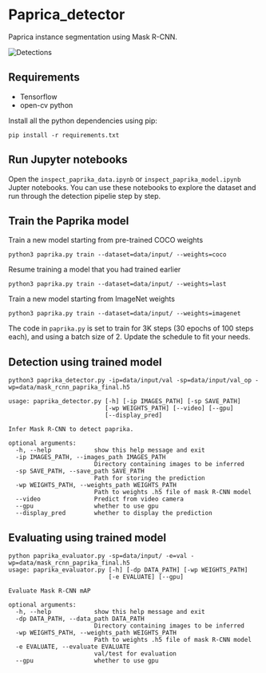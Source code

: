 # Paprica_detector
Paprica instance segmentation  using  Mask R-CNN.

![Detections](/extras/detections.gif)


## Requirements

* Tensorflow 
* open-cv python

Install all the python dependencies using pip:

`pip install -r requirements.txt`

## Run Jupyter notebooks
Open the `inspect_paprika_data.ipynb` or `inspect_paprika_model.ipynb` Jupter notebooks. You can use these notebooks to explore the dataset and run through the detection pipelie step by step.


## Train the Paprika model

Train a new model starting from pre-trained COCO weights
```
python3 paprika.py train --dataset=data/input/ --weights=coco
```

Resume training a model that you had trained earlier
```
python3 paprika.py train --dataset=data/input/ --weights=last
```

Train a new model starting from ImageNet weights
```
python3 paprika.py train --dataset=data/input/ --weights=imagenet
```

The code in `paprika.py` is set to train for 3K steps (30 epochs of 100 steps each), and using a batch size of 2. 
Update the schedule to fit your needs.


## Detection using trained model
```
python3 paprika_detector.py -ip=data/input/val -sp=data/input/val_op -wp=data/mask_rcnn_paprika_final.h5

usage: paprika_detector.py [-h] [-ip IMAGES_PATH] [-sp SAVE_PATH]
                           [-wp WEIGHTS_PATH] [--video] [--gpu]
                           [--display_pred]

Infer Mask R-CNN to detect paprika.

optional arguments:
  -h, --help            show this help message and exit
  -ip IMAGES_PATH, --images_path IMAGES_PATH
                        Directory containing images to be inferred
  -sp SAVE_PATH, --save_path SAVE_PATH
                        Path for storing the prediction
  -wp WEIGHTS_PATH, --weights_path WEIGHTS_PATH
                        Path to weights .h5 file of mask R-CNN model
  --video               Predict from video camera
  --gpu                 whether to use gpu
  --display_pred        whether to display the prediction
  ```
  
  
## Evaluating using trained model
```
python paprika_evaluator.py -sp=data/input/ -e=val -wp=data/mask_rcnn_paprika_final.h5
usage: paprika_evaluator.py [-h] [-dp DATA_PATH] [-wp WEIGHTS_PATH]
                            [-e EVALUATE] [--gpu]

Evaluate Mask R-CNN mAP

optional arguments:
  -h, --help            show this help message and exit
  -dp DATA_PATH, --data_path DATA_PATH
                        Directory containing images to be inferred
  -wp WEIGHTS_PATH, --weights_path WEIGHTS_PATH
                        Path to weights .h5 file of mask R-CNN model
  -e EVALUATE, --evaluate EVALUATE
                        val/test for evaluation
  --gpu                 whether to use gpu
  ```
